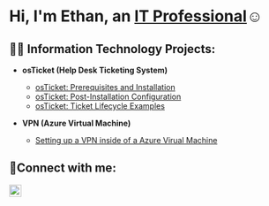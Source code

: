 <h1>Hi, I'm Ethan, an <a href="https://www.linkedin.com/in/ethan-decker-254064253/">IT Professional</a>☺</h1>

<h2>👨‍💻 Information Technology Projects:</h2>

- <b>osTicket (Help Desk Ticketing System)</b>
  - [osTicket: Prerequisites and Installation](https://github.com/Dekqer/osticket-prereqs)
  - [osTicket: Post-Installation Configuration](https://github.com/Dekqer/osTicketpostinstallation-setup)
  - [osTicket: Ticket Lifecycle Examples](https://github.com/Dekqer/ticket-lifestyle)
  
 - <b>VPN (Azure Virtual Machine)</b>
   - [Setting up a VPN inside of a Azure Virual Machine](https://github.com/Dekqer/VPNConfig)
   

<h2>🤳Connect with me:</h2>

[<img align="left" alt="Josh | LinkedIn" width="22px" src="https://cdn.jsdelivr.net/npm/simple-icons@v3/icons/linkedin.svg" />][linkedin]

[linkedin]: https://www.linkedin.com/in/ethan-decker-254064253/

